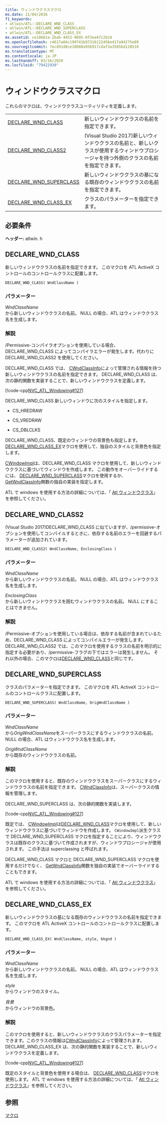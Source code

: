 ```yaml
---
title: ウィンドウクラスマクロ
ms.date: 11/04/2016
f1_keywords:
- atlwin/ATL::DECLARE_WND_CLASS
- atlwin/ATL::DECLARE_WND_SUPERCLASS
- atlwin/ATL::DECLARE_WND_CLASS_EX
ms.assetid: ce18681a-2bab-4453-9895-0f3ea47c2b24
ms.openlocfilehash: c4617a04c199741b97316122456e417a94275e89
ms.sourcegitcommit: 7ecd91d8ce18088a956917cdaf3a3565bd128510
ms.translationtype: MT
ms.contentlocale: ja-JP
ms.lasthandoff: 03/16/2020
ms.locfileid: "79422938"
---
```

# <a name="window-class-macros"></a>ウィンドウクラスマクロ

これらのマクロは、ウィンドウクラスユーティリティを定義します。

|||
|-|-|
|[DECLARE_WND_CLASS](#declare_wnd_class)|新しいウィンドウクラスの名前を指定できます。|
|[DECLARE_WND_CLASS2](#declare_wnd_class2)|(Visual Studio 2017)新しいウィンドウクラスの名前と、新しいクラスが使用するウィンドウプロシージャを持つ外側のクラスの名前を指定できます。|
|[DECLARE_WND_SUPERCLASS](#declare_wnd_superclass)|新しいウィンドウクラスの基になる既存のウィンドウクラスの名前を指定できます。|
|[DECLARE_WND_CLASS_EX](#declare_wnd_class_ex)|クラスのパラメーターを指定できます。|

## <a name="requirements"></a>必要条件

**ヘッダー:** atlwin. h

##  <a name="declare_wnd_class"></a>DECLARE_WND_CLASS

新しいウィンドウクラスの名前を指定できます。 このマクロを ATL ActiveX コントロールのコントロールクラスに配置します。

```
DECLARE_WND_CLASS( WndClassName )
```

### <a name="parameters"></a>パラメーター

*WndClassName*<br/>
から新しいウィンドウクラスの名前。 NULL の場合、ATL はウィンドウクラス名を生成します。

### <a name="remarks"></a>解説

/Permissive-コンパイラオプションを使用している場合、DECLARE_WND_CLASS によってコンパイラエラーが発生します。代わりに DECLARE_WND_CLASS2 を使用してください。

DECLARE_WND_CLASS では、 [CWndClassInfo](cwndclassinfo-class.md)によって管理される情報を持つ新しいウィンドウクラスの名前を指定できます。 DECLARE_WND_CLASS は、次の静的関数を実装することで、新しいウィンドウクラスを定義します。

[!code-cpp[NVC_ATL_Windowing#127](../../atl/codesnippet/cpp/window-class-macros_1.cpp)]

DECLARE_WND_CLASS 新しいウィンドウに次のスタイルを指定します。

- CS_HREDRAW

- CS_VREDRAW

- CS_DBLCLKS

DECLARE_WND_CLASS、既定のウィンドウの背景色も指定します。 [DECLARE_WND_CLASS_EX](#declare_wnd_class_ex)マクロを使用して、独自のスタイルと背景色を指定します。

[CWindowImpl](cwindowimpl-class.md)は、DECLARE_WND_CLASS マクロを使用して、新しいウィンドウクラスに基づいてウィンドウを作成します。 この動作をオーバーライドするには、 [DECLARE_WND_SUPERCLASS](#declare_wnd_superclass)マクロを使用するか、 [GetWndClassInfo](cwindowimpl-class.md#getwndclassinfo)関数の独自の実装を指定します。

ATL で windows を使用する方法の詳細については、「 [Atl ウィンドウクラス](../../atl/atl-window-classes.md)」を参照してください。

##  <a name="declare_wnd_class2"></a>DECLARE_WND_CLASS2

(Visual Studio 2017)DECLARE_WND_CLASS に似ていますが、/permissive-オプションを使用してコンパイルするときに、依存する名前のエラーを回避するパラメーターが追加されています。

```
DECLARE_WND_CLASS2( WndClassName, EnclosingClass )
```

### <a name="parameters"></a>パラメーター

*WndClassName*<br/>
から新しいウィンドウクラスの名前。 NULL の場合、ATL はウィンドウクラス名を生成します。

*EnclosingClass*<br/>
から新しいウィンドウクラスを囲むウィンドウクラスの名前。 NULL にすることはできません。

### <a name="remarks"></a>解説

/Permissive-オプションを使用している場合は、依存する名前が含まれているため、DECLARE_WND_CLASS によってコンパイルエラーが発生します。 DECLARE_WND_CLASS2 では、このマクロを使用するクラスの名前を明示的に指定する必要があり、/permissive-フラグの下ではエラーは発生しません。
それ以外の場合、このマクロは[DECLARE_WND_CLASS](#declare_wnd_class)と同じです。

##  <a name="declare_wnd_superclass"></a>DECLARE_WND_SUPERCLASS

クラスのパラメーターを指定できます。 このマクロを ATL ActiveX コントロールのコントロールクラスに配置します。

```
DECLARE_WND_SUPERCLASS( WndClassName, OrigWndClassName )
```

### <a name="parameters"></a>パラメーター

*WndClassName*<br/>
から*OrigWndClassName*をスーパークラスにするウィンドウクラスの名前。 NULL の場合、ATL はウィンドウクラス名を生成します。

*OrigWndClassName*<br/>
から既存のウィンドウクラスの名前。

### <a name="remarks"></a>解説

このマクロを使用すると、既存のウィンドウクラスをスーパークラスにするウィンドウクラスの名前を指定できます。 [CWndClassInfo](cwndclassinfo-class.md)は、スーパークラスの情報を管理します。

DECLARE_WND_SUPERCLASS は、次の静的関数を実装します。

[!code-cpp[NVC_ATL_Windowing#127](../../atl/codesnippet/cpp/window-class-macros_1.cpp)]

既定では、 [CWindowImpl](cwindowimpl-class.md)は[DECLARE_WND_CLASS](#declare_wnd_class)マクロを使用して、新しいウィンドウクラスに基づいてウィンドウを作成します。 `CWindowImpl`派生クラスで DECLARE_WND_SUPERCLASS マクロを指定することにより、ウィンドウクラスは既存のクラスに基づいて作成されますが、ウィンドウプロシージャが使用されます。 この手法は superclassing と呼ばれます。

DECLARE_WND_CLASS マクロと DECLARE_WND_SUPERCLASS マクロを使用するだけでなく、 [GetWndClassInfo](cwindowimpl-class.md#getwndclassinfo)関数を独自の実装でオーバーライドすることもできます。

ATL で windows を使用する方法の詳細については、「 [Atl ウィンドウクラス](../../atl/atl-window-classes.md)」を参照してください。

##  <a name="declare_wnd_class_ex"></a>DECLARE_WND_CLASS_EX

新しいウィンドウクラスの基になる既存のウィンドウクラスの名前を指定できます。 このマクロを ATL ActiveX コントロールのコントロールクラスに配置します。

```
DECLARE_WND_CLASS_EX( WndClassName, style, bkgnd )
```

### <a name="parameters"></a>パラメーター

*WndClassName*<br/>
から新しいウィンドウクラスの名前。 NULL の場合、ATL はウィンドウクラス名を生成します。

*style*<br/>
からウィンドウのスタイル。

*背景*<br/>
からウィンドウの背景色。

### <a name="remarks"></a>解説

このマクロを使用すると、新しいウィンドウクラスのクラスパラメーターを指定できます。このクラスの情報は[CWndClassInfo](cwndclassinfo-class.md)によって管理されます。 DECLARE_WND_CLASS_EX は、次の静的関数を実装することで、新しいウィンドウクラスを定義します。

[!code-cpp[NVC_ATL_Windowing#127](../../atl/codesnippet/cpp/window-class-macros_1.cpp)]

既定のスタイルと背景色を使用する場合は、 [DECLARE_WND_CLASS](#declare_wnd_class)マクロを使用します。 ATL で windows を使用する方法の詳細については、「 [Atl ウィンドウクラス](../../atl/atl-window-classes.md)」を参照してください。

## <a name="see-also"></a>参照

[マクロ](atl-macros.md)
